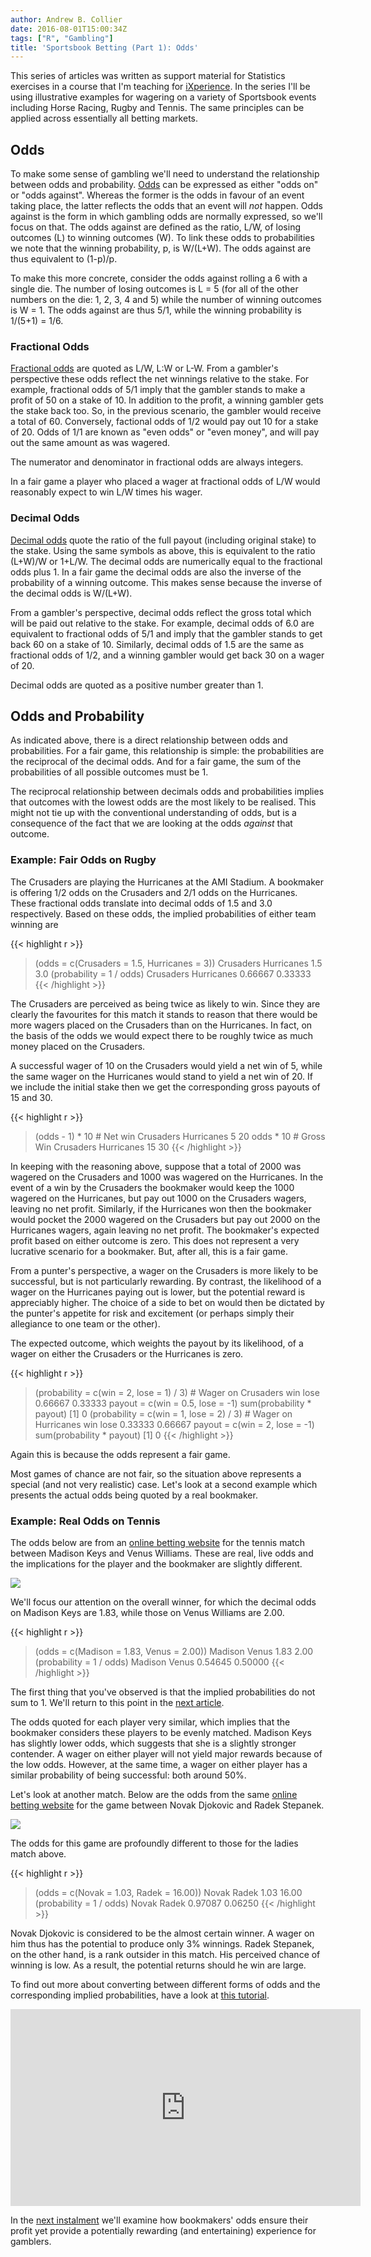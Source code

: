 ```yaml
---
author: Andrew B. Collier
date: 2016-08-01T15:00:34Z
tags: ["R", "Gambling"]
title: 'Sportsbook Betting (Part 1): Odds'
---
```


<!--
References:

- http://www.bettingmarket.com/overround.htm
-->

This series of articles was written as support material for Statistics exercises in a course that I'm teaching for [iXperience](http://ixperience.co.za/). In the series I'll be using illustrative examples for wagering on a variety of Sportsbook events including Horse Racing, Rugby and Tennis. The same principles can be applied across essentially all betting markets.

<!--more-->

## Odds

To make some sense of gambling we'll need to understand the relationship between odds and probability. [Odds](https://en.wikipedia.org/wiki/Odds) can be expressed as either "odds on" or "odds against". Whereas the former is the odds in favour of an event taking place, the latter reflects the odds that an event will _not_ happen. Odds against is the form in which gambling odds are normally expressed, so we'll focus on that. The odds against are defined as the ratio, L/W, of losing outcomes (L) to winning outcomes (W). To link these odds to probabilities we note that the winning probability, p, is W/(L+W). The odds against are thus equivalent to (1-p)/p.

To make this more concrete, consider the odds against rolling a 6 with a single die. The number of losing outcomes is L = 5 (for all of the other numbers on the die: 1, 2, 3, 4 and 5) while the number of winning outcomes is W = 1. The odds against are thus 5/1, while the winning probability is 1/(5+1) = 1/6.

### Fractional Odds

[Fractional odds](https://en.wikipedia.org/wiki/Odds#Fractional_odds) are quoted as L/W, L:W or L-W. From a gambler's perspective these odds reflect the net winnings relative to the stake. For example, fractional odds of 5/1 imply that the gambler stands to make a profit of 50 on a stake of 10. In addition to the profit, a winning gambler gets the stake back too. So, in the previous scenario, the gambler would receive a total of 60. Conversely, factional odds of 1/2 would pay out 10 for a stake of 20. Odds of 1/1 are known as "even odds" or "even money", and will pay out the same amount as was wagered.

The numerator and denominator in fractional odds are always integers.

In a fair game a player who placed a wager at fractional odds of L/W would reasonably expect to win L/W times his wager.

### Decimal Odds

[Decimal odds](https://en.wikipedia.org/wiki/Odds#Decimal_odds) quote the ratio of the full payout (including original stake) to the stake. Using the same symbols as above, this is equivalent to the ratio (L+W)/W or 1+L/W. The decimal odds are numerically equal to the fractional odds plus 1. In a fair game the decimal odds are also the inverse of the probability of a winning outcome. This makes sense because the inverse of the decimal odds is W/(L+W).

From a gambler's perspective, decimal odds reflect the gross total which will be paid out relative to the stake. For example, decimal odds of 6.0 are equivalent to fractional odds of 5/1 and imply that the gambler stands to get back 60 on a stake of 10. Similarly, decimal odds of 1.5 are the same as fractional odds of 1/2, and a winning gambler would get back 30 on a wager of 20.

Decimal odds are quoted as a positive number greater than 1.

## Odds and Probability

As indicated above, there is a direct relationship between odds and probabilities. For a fair game, this relationship is simple: the probabilities are the reciprocal of the decimal odds. And for a fair game, the sum of the probabilities of all possible outcomes must be 1.

The reciprocal relationship between decimals odds and probabilities implies that outcomes with the lowest odds are the most likely to be realised. This might not tie up with the conventional understanding of odds, but is a consequence of the fact that we are looking at the odds _against_ that outcome.

<!--

<div class="example">

<h3>Example: Fair Odds on Dice</h3>



In a simple dice game the player will win if the die lands on 6 but lose on all other outcomes. The fractional odds against a win are 5/1, which translates into decimal odds of 6.0. If a player wagers 10 then he stands to win 60 (with a probability 1/6) or lose 10 (with a probability 5/6). The expected outcome for the player is
[code language="R" gutter="false"]
&gt; (probability = c(win = 1, lose = 5) / 6)
win    lose 
0.16667 0.83333 
&gt; payout = c(win = 5, lose = -1)
&gt; sum(probability * payout)
[1] 0.00
[/code]
</div>


-->

### Example: Fair Odds on Rugby

The Crusaders are playing the Hurricanes at the AMI Stadium. A bookmaker is offering 1/2 odds on the Crusaders and 2/1 odds on the Hurricanes. These fractional odds translate into decimal odds of 1.5 and 3.0 respectively. Based on these odds, the implied probabilities of either team winning are

{{< highlight r >}}
> (odds = c(Crusaders = 1.5, Hurricanes = 3))
 Crusaders Hurricanes 
       1.5        3.0 
> (probability = 1 / odds)
 Crusaders Hurricanes 
   0.66667    0.33333 
{{< /highlight >}}

The Crusaders are perceived as being twice as likely to win. Since they are clearly the favourites for this match it stands to reason that there would be more wagers placed on the Crusaders than on the Hurricanes. In fact, on the basis of the odds we would expect there to be roughly twice as much money placed on the Crusaders.

A successful wager of 10 on the Crusaders would yield a net win of 5, while the same wager on the Hurricanes would stand to yield a net win of 20. If we include the initial stake then we get the corresponding gross payouts of 15 and 30.

{{< highlight r >}}
> (odds - 1) * 10                                          # Net win
Crusaders Hurricanes 
5         20 
> odds * 10                                                # Gross Win
Crusaders Hurricanes 
15         30 
{{< /highlight >}}

In keeping with the reasoning above, suppose that a total of 2000 was wagered on the Crusaders and 1000 was wagered on the Hurricanes. In the event of a win by the Crusaders the bookmaker would keep the 1000 wagered on the Hurricanes, but pay out 1000 on the Crusaders wagers, leaving no net profit. Similarly, if the Hurricanes won then the bookmaker would pocket the 2000 wagered on the Crusaders but pay out 2000 on the Hurricanes wagers, again leaving no net profit. The bookmaker's expected profit based on either outcome is zero. This does not represent a very lucrative scenario for a bookmaker. But, after all, this is a fair game.

From a punter's perspective, a wager on the Crusaders is more likely to be successful, but is not particularly rewarding. By contrast, the likelihood of a wager on the Hurricanes paying out is lower, but the potential reward is appreciably higher. The choice of a side to bet on would then be dictated by the punter's appetite for risk and excitement (or perhaps simply their allegiance to one team or the other).

The expected outcome, which weights the payout by its likelihood, of a wager on either the Crusaders or the Hurricanes is zero.

{{< highlight r >}}
> (probability = c(win = 2, lose = 1) / 3)                 # Wager on Crusaders
win    lose 
0.66667 0.33333 
> payout = c(win = 0.5, lose = -1)
> sum(probability * payout)
[1] 0
> (probability = c(win = 1, lose = 2) / 3)                 # Wager on Hurricanes
win    lose 
0.33333 0.66667 
> payout = c(win = 2, lose = -1)
> sum(probability * payout)
[1] 0
{{< /highlight >}}

Again this is because the odds represent a fair game.

Most games of chance are not fair, so the situation above represents a special (and not very realistic) case. Let's look at a second example which presents the actual odds being quoted by a real bookmaker.

### Example: Real Odds on Tennis

The odds below are from an <a href="https://sport.netbet.co.uk/">online betting website</a> for the tennis match between Madison Keys and Venus Williams. These are real, live odds and the implications for the player and the bookmaker are slightly different.

<img src="/img/2016/07/odds-tennis-women.png" >

We'll focus our attention on the overall winner, for which the decimal odds on Madison Keys are 1.83, while those on Venus Williams are 2.00.

{{< highlight r >}}
> (odds = c(Madison = 1.83, Venus = 2.00))
Madison   Venus 
   1.83    2.00 
> (probability = 1 / odds)
Madison   Venus 
0.54645 0.50000 
{{< /highlight >}}

The first thing that you've observed is that the implied probabilities do not sum to 1. We'll return to this point in the <a href="http://www.exegetic.biz/blog/2016/08/sportsbook-bookmakers-odds/">next article</a>.

The odds quoted for each player very similar, which implies that the bookmaker considers these players to be evenly matched. Madison Keys has slightly lower odds, which suggests that she is a slightly stronger contender. A wager on either player will not yield major rewards because of the low odds. However, at the same time, a wager on either player has a similar probability of being successful: both around 50%.

Let's look at another match. Below are the odds from the same <a href="https://sport.netbet.co.uk/">online betting website</a> for the game between Novak Djokovic and Radek Stepanek.

<img src="/img/2016/07/odds-tennis-men.png" >

The odds for this game are profoundly different to those for the ladies match above.

{{< highlight r >}}
> (odds = c(Novak = 1.03, Radek = 16.00))
Novak Radek 
 1.03 16.00 
> (probability = 1 / odds)
  Novak   Radek 
0.97087 0.06250 
{{< /highlight >}}

Novak Djokovic is considered to be the almost certain winner. A wager on him thus has the potential to produce only 3% winnings. Radek Stepanek, on the other hand, is a rank outsider in this match. His perceived chance of winning is low. As a result, the potential returns should he win are large.

To find out more about converting between different forms of odds and the corresponding implied probabilities, have a look at [this tutorial](http://www.bettingexpert.com/how-to/convert-odds).

<iframe width="560" height="315" src="https://www.youtube.com/embed/vuEDqRZ4TNo" frameborder="0" allowfullscreen></iframe>

In the [next instalment](http://www.exegetic.biz/blog/2016/08/sportsbook-bookmakers-odds/) we'll examine how bookmakers' odds ensure their profit yet provide a potentially rewarding (and entertaining) experience for gamblers.